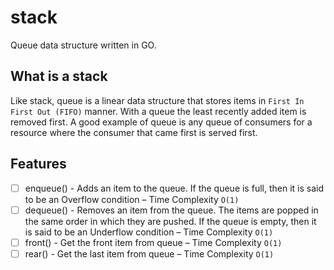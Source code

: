 # stack
Queue data structure written in GO.

## What is a stack
Like stack, queue is a linear data structure that stores items in `First In First Out (FIFO)` manner. With a queue the least recently added item is removed first. A good example of queue is any queue of consumers for a resource where the consumer that came first is served first.

## Features
- [ ] enqueue() - Adds an item to the queue. If the queue is full, then it is said to be an Overflow condition – Time Complexity `O(1)`
- [ ] dequeue() - Removes an item from the queue. The items are popped in the same order in which they are pushed. If the queue is empty, then it is said to be an Underflow condition – Time Complexity `O(1)`
- [ ] front() - Get the front item from queue – Time Complexity `O(1)`
- [ ] rear() - Get the last item from queue – Time Complexity `O(1)`
